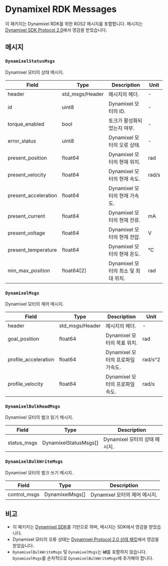 # Dynamixel RDK Messages
이 패키지는 Dynamixel RDK를 위한 ROS2 메시지를 포함합니다. 메시지는 [Dynamixel SDK Protocol 2.0](https://emanual.robotis.com/docs/en/dxl/protocol2/)에서 영감을 받았습니다.

## 메시지
### `DynamixelStatusMsgs`
Dynamixel 모터의 상태 메시지.

| Field | Type | Description | Unit |
|-------|------|-------------|------|
| header | std_msgs/Header | 메시지의 헤더. | - |
| id | uint8 | Dynamixel 모터의 ID. | - |
| torque_enabled | bool | 토크가 활성화되었는지 여부. | - |
| error_status | uint8 | Dynamixel 모터의 오류 상태. | - |
| present_position | float64 | Dynamixel 모터의 현재 위치. | rad |
| present_velocity | float64 | Dynamixel 모터의 현재 속도. | rad/s |
| present_acceleration | float64 | Dynamixel 모터의 현재 가속도. |
| present_current | float64 | Dynamixel 모터의 현재 전류. | mA |
| present_voltage | float64 | Dynamixel 모터의 현재 전압. | V |
| present_temperature | float64 | Dynamixel 모터의 현재 온도. | °C |
| min_max_position | float64[2] | Dynamixel 모터의 최소 및 최대 위치. | rad |

### `DynamixelMsgs`
Dynamixel 모터의 제어 메시지.

| Field | Type | Description | Unit |
|-------|------|-------------|------|
| header | std_msgs/Header | 메시지의 헤더. | - |
| goal_position | float64 | Dynamixel 모터의 목표 위치. | rad |
| profile_acceleration | float64 | Dynamixel 모터의 프로파일 가속도. | rad/s^2 |
| profile_velocity | float64 | Dynamixel 모터의 프로파일 속도. | rad/s |

### `DynamixelBulkReadMsgs`
Dynamixel 모터의 벌크 읽기 메시지.

| Field | Type | Description |
|-------|------|-------------|
| status_msgs | DynamixelStatusMsgs[] | Dynamixel 모터의 상태 메시지. |

### `DynamixelBulkWriteMsgs`
Dynamixel 모터의 벌크 쓰기 메시지.

| Field | Type | Description |
|-------|------|-------------|
| control_msgs | DynamixelMsgs[] | Dynamixel 모터의 제어 메시지. |

## 비고
- 이 패키지는 [Dynamixel SDK](https://github.com/ROBOTIS-GIT/DynamixelSDK)를 기반으로 하며, 메시지는 SDK에서 영감을 받았습니다.
- Dynamixel 모터의 오류 상태는 [Dynamixel Protocol 2.0 상태 패킷](https://emanual.robotis.com/docs/en/dxl/protocol2/#status-packet)에서 영감을 받았습니다.
- `DynamixelBulkWriteMsgs` 및 `DynamixelMsgs`는 **id**를 포함하지 않습니다. `DynamixelMsgs`를 순차적으로 `DynamixelBulkWriteMsgs`에 추가해야 합니다.

